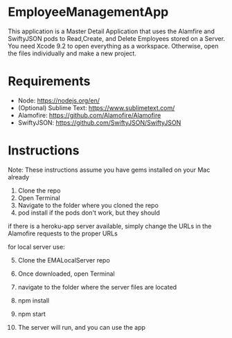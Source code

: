 # EmployeeManagementApp
This application is a Master Detail Application that uses the Alamfire and SwiftyJSON pods to Read,Create, and Delete Employees stored on a Server. You need Xcode 9.2 to open everything as a workspace. Otherwise, open the files individually and make a new project.


# Requirements
- Node: https://nodejs.org/en/
- (Optional) Sublime Text: https://www.sublimetext.com/
- Alamofire: https://github.com/Alamofire/Alamofire
- SwiftyJSON: https://github.com/SwiftyJSON/SwiftyJSON

# Instructions
Note: These instructions assume you have gems installed on your Mac already

1. Clone the repo
2. Open Terminal 
3. Navigate to the folder where you cloned the repo
4. pod install if the pods don't work, but they should

if there is a heroku-app server available, simply change the URLs in the Alamofire requests
to the proper URLs

for local server use:

5. Clone the EMALocalServer repo
6. Once downloaded, open Terminal
7. navigate to the folder where the server files are located
8. npm install 
9. npm start

10. The server will run, and you can use the app

